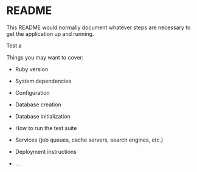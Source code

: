 # README 

This README would normally document whatever steps are necessary to get the
application up and running.

Test  a

Things you may want to cover:

* Ruby version

* System dependencies

* Configuration

* Database creation

* Database initialization

* How to run the test suite

* Services (job queues, cache servers, search engines, etc.)

* Deployment instructions

* ...
